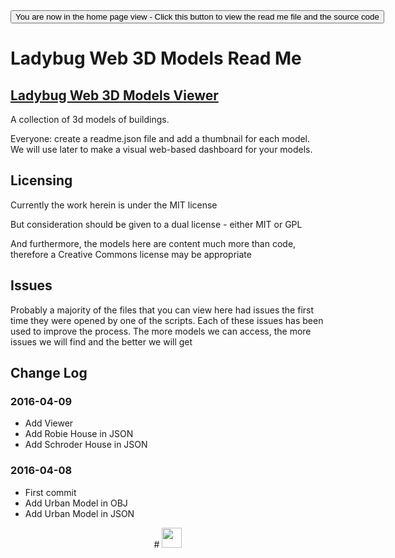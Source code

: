 <span style=display:none; >
[You are now in a GitHub source code view - click this link to view the home page]( http://ladybug-analysis-tools.github.io/3d-models/ "View file as a web page." ) </span>
<input type=button onclick=window.location.href='https://github.com/ladybug-analysis-tools/3d-models/'; 
value='You are now in the home page view - Click this button to view the read me file and the source code' >



Ladybug Web 3D Models Read Me
===

## [Ladybug Web 3D Models Viewer]( http://ladybug-analysis-tools.github.io/3d-models/ )

A collection of 3d models of buildings.

Everyone: create a readme.json file and add a thumbnail for each model. We will use later to make a visual web-based dashboard for your models.


## Licensing

Currently the work herein is under the MIT license

But consideration should be given to a dual license - either MIT or GPL

And furthermore, the models here are content much more than code, therefore a Creative Commons license may be appropriate

## Issues

Probably a majority of the files that you can view here had issues the first time they were opened by one of the scripts.
Each of these issues has been used to improve the process.
The more models we can access, the more issues we will find and the better we will get


## Change Log

### 2016-04-09

* Add Viewer
* Add Robie House in JSON
* Add Schroder House in JSON

### 2016-04-08

* First commit
* Add Urban Model in OBJ
* Add Urban Model in JSON


<center title="dingbat" >
# <a href=javascript:window.scrollTo(0,0); style=text-decoration:none; ><img src="http://ladybug-analysis-tools.github.io/images/ladybug-logo.png" width=32 ></a>
</center>
